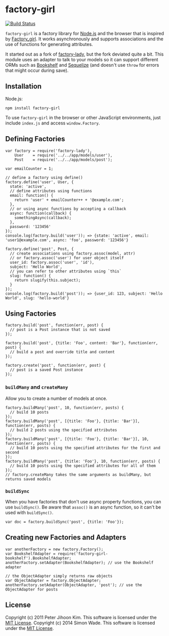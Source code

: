 # factory-girl

[![Build Status](https://travis-ci.org/aexmachina/factory-girl.png)](https://travis-ci.org/aexmachina/factory-girl)

`factory-girl` is a factory library for [Node.js](http://nodejs.org/) and the browser that is inspired by [Factory\_girl](http://github.com/thoughtbot/factory_girl). It works asynchronously and supports associations and the use of functions for generating attributes.

It started out as a fork of [factory-lady](https://github.com/petejkim/factory-lady), but the fork deviated quite a bit. This module uses an adapter to talk to your models so it can support different ORMs such as [Bookshelf](https://github.com/aexmachina/factory-girl-bookshelf) and [Sequelize](https://github.com/aexmachina/factory-girl-sequelize) (and doesn't use `throw` for errors that might occur during save).

## Installation

Node.js:

```
npm install factory-girl
```

To use `factory-girl` in the browser or other JavaScript environments, just include `index.js` and access `window.Factory`.

## Defining Factories

```
var factory = require('factory-lady'),
    User    = require('../../app/models/user'),
    Post    = require('../../app/models/post');

var emailCounter = 1;

// define a factory using define()
factory.define('user', User, {
  state: 'active',
  // define attributes using functions
  email: function() {
    return 'user' + emailCounter++ + '@example.com';
  },
  // or using async functions by accepting a callback
  async: function(callback) {
    somethingAsync(callback);
  },
  password: '123456'
});
console.log(factory.build('user')); => {state: 'active', email: 'user1@example.com', async: 'foo', password: '123456'}

factory.define('post', Post, {
  // create associations using factory.assoc(model, attr)
  // or factory.assoc('user') for user object itself
  user_id: factory.assoc('user', 'id'),
  subject: 'Hello World',
  // you can refer to other attributes using `this`
  slug: function() {
    return slugify(this.subject);
  }
});
console.log(factory.build('post')); => {user_id: 123, subject: 'Hello World', slug: 'hello-world'}
```

## Using Factories

```
factory.build('post', function(err, post) {
  // post is a Post instance that is not saved
});

factory.build('post', {title: 'Foo', content: 'Bar'}, function(err, post) {
  // build a post and override title and content
});

factory.create('post', function(err, post) {
  // post is a saved Post instance
});
```

### `buildMany` and `createMany`

Allow you to create a number of models at once.

```
factory.buildMany('post', 10, function(err, posts) {
  // build 10 posts
});
factory.buildMany('post', [{title: 'Foo'}, {title: 'Bar'}], function(err, posts) {
  // build 2 posts using the specified attributes
});
factory.buildMany('post', [{title: 'Foo'}, {title: 'Bar'}], 10, function(err, posts) {
  // build 10 posts using the specified attributes for the first and second
});
factory.buildMany('post', {title: 'Foo'}, 10, function(err, posts) {
  // build 10 posts using the specified attributes for all of them
});
// factory.createMany takes the same arguments as buildMany, but returns saved models
```

### `buildSync`

When you have factories that don't use async property functions, you can use `buildSync()`. 
Be aware that `assoc()` is an async function, so it can't be used with `buildSync()`.

```
var doc = factory.buildSync('post', {title: 'Foo'});
```

## Creating new Factories and Adapters

```
var anotherFactory = new factory.Factory();
var BookshelfAdapter = require('factory-girl-bookshelf').BookshelfAdapter;
anotherFactory.setAdapter(BookshelfAdapter); // use the Bookshelf adapter

// the ObjectAdapter simply returns raw objects
var ObjectAdapter = factory.ObjectAdapter;
anotherFactory.setAdapter(ObjectAdapter, 'post'); // use the ObjectAdapter for posts
```

## License

Copyright (c) 2011 Peter Jihoon Kim. This software is licensed under the [MIT License](http://github.com/petejkim/factory-lady/raw/master/LICENSE).
Copyright (c) 2014 Simon Wade. This software is licensed under the [MIT License](http://github.com/petejkim/factory-lady/raw/master/LICENSE).


